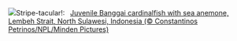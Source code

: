 ![](https://www.bing.com/th?id=OHR.CardinalfishAnemone_EN-US1278259894_UHD.jpg&w=1000)Stripe-tacular!:&nbsp;&ensp;[Juvenile Banggai cardinalfish with sea anemone, Lembeh Strait, North Sulawesi, Indonesia (© Constantinos Petrinos/NPL/Minden Pictures)](https://www.bing.com/th?id=OHR.CardinalfishAnemone_EN-US1278259894_UHD.jpg)
<br><br/>
